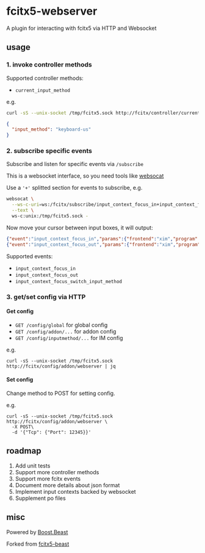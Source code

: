# fcitx5-webserver

A plugin for interacting with fcitx5 via HTTP and Websocket

## usage

### 1. invoke controller methods

Supported controller methods:

* `current_input_method`

e.g.
```bash
curl -sS --unix-socket /tmp/fcitx5.sock http://fcitx/controller/current_input_method | jq
```
```json
{
  "input_method": "keyboard-us"
}
```

### 2. subscribe specific events

Subscribe and listen for specific events via `/subscribe`

This is a websocket interface, so you need tools like [websocat](https://github.com/vi/websocat)

Use a `'+'` splitted section for events to subscribe, e.g.

```bash
websocat \
  --ws-c-uri=ws:/fcitx/subscribe/input_context_focus_in+input_context_focus_out \
  --text \
  ws-c:unix:/tmp/fcitx5.sock -
```

Now move your cursor between input boxes, it will output:

```json
{"event":"input_context_focus_in","params":{"frontend":"xim","program":"xterm","uuid":"643ef6e072f04e6982af435f3d968852"}}
{"event":"input_context_focus_out","params":{"frontend":"xim","program":"xterm","uuid":"643ef6e072f04e6982af435f3d968852"}}
```

Supported events:

* `input_context_focus_in`
* `input_context_focus_out`
* `input_context_focus_switch_input_method`

### 3. get/set config via HTTP

#### Get config

* `GET /config/global` for global config
* `GET /config/addon/...` for addon config
* `GET /config/inputmethod/...` for IM config

e.g.
```
curl -sS --unix-socket /tmp/fcitx5.sock http://fcitx/config/addon/webserver | jq
```

#### Set config

Change method to POST for setting config.

e.g.
```
curl -sS --unix-socket /tmp/fcitx5.sock http://fcitx/config/addon/webserver \
  -X POST\
  -d '{"Tcp": {"Port": 12345}}'
```

## roadmap

1. Add unit tests
2. Support more controller methods
3. Support more fcitx events
4. Document more details about json format
5. Implement input contexts backed by websocket
6. Supplement po files

## misc

Powered by [Boost.Beast](https://github.com/boostorg/beast)

Forked from [fcitx5-beast](https://github.com/fcitx-contrib/fcitx5-beast)

